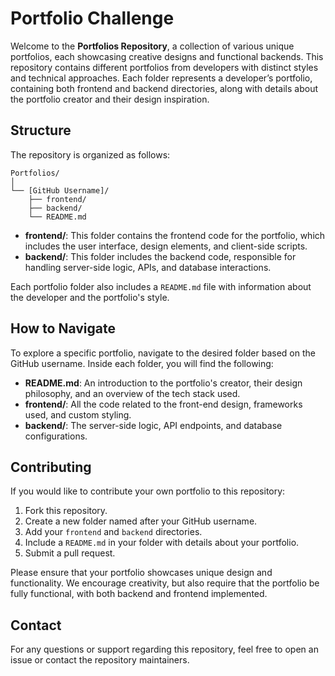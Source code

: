 # Portfolio Challenge 

Welcome to the **Portfolios Repository**, a collection of various unique portfolios, each showcasing creative designs and functional backends. This repository contains different portfolios from developers with distinct styles and technical approaches. Each folder represents a developer’s portfolio, containing both frontend and backend directories, along with details about the portfolio creator and their design inspiration.

## Structure

The repository is organized as follows:

```
Portfolios/
│
└── [GitHub Username]/
    ├── frontend/
    ├── backend/
    └── README.md
```

- **frontend/**: This folder contains the frontend code for the portfolio, which includes the user interface, design elements, and client-side scripts.
- **backend/**: This folder includes the backend code, responsible for handling server-side logic, APIs, and database interactions.

Each portfolio folder also includes a `README.md` file with information about the developer and the portfolio's style.

## How to Navigate

To explore a specific portfolio, navigate to the desired folder based on the GitHub username. Inside each folder, you will find the following:

- **README.md**: An introduction to the portfolio's creator, their design philosophy, and an overview of the tech stack used.
- **frontend/**: All the code related to the front-end design, frameworks used, and custom styling.
- **backend/**: The server-side logic, API endpoints, and database configurations.

## Contributing

If you would like to contribute your own portfolio to this repository:

1. Fork this repository.
2. Create a new folder named after your GitHub username.
3. Add your `frontend` and `backend` directories.
4. Include a `README.md` in your folder with details about your portfolio.
5. Submit a pull request.

Please ensure that your portfolio showcases unique design and functionality. We encourage creativity, but also require that the portfolio be fully functional, with both backend and frontend implemented.

## Contact

For any questions or support regarding this repository, feel free to open an issue or contact the repository maintainers.
